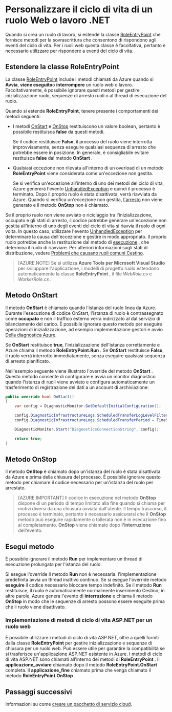 <properties 
pageTitle="Gestire gli eventi del ciclo di vita di servizio Cloud | Microsoft Azure" 
description="Informazioni su come utilizzare i metodi di ciclo di vita di un ruolo di servizio Cloud in .NET" 
services="cloud-services" 
documentationCenter=".net" 
authors="Thraka" 
manager="timlt" 
editor=""/>
<tags 
ms.service="cloud-services" 
ms.workload="tbd" 
ms.tgt_pltfrm="na" 
ms.devlang="na" 
ms.topic="article" 
ms.date="09/06/2016" 
ms.author="adegeo"/>

# <a name="customize-the-lifecycle-of-a-web-or-worker-role-in-net"></a>Personalizzare il ciclo di vita di un ruolo Web o lavoro .NET

Quando si crea un ruolo di lavoro, si estende la classe [RoleEntryPoint](https://msdn.microsoft.com/library/azure/microsoft.windowsazure.serviceruntime.roleentrypoint.aspx) che fornisce metodi per la sovrascrittura che consentono di rispondono agli eventi del ciclo di vita. Per i ruoli web questa classe è facoltativa, pertanto è necessario utilizzare per rispondere a eventi del ciclo di vita.

## <a name="extend-the-roleentrypoint-class"></a>Estendere la classe RoleEntryPoint

La classe [RoleEntryPoint](https://msdn.microsoft.com/library/azure/microsoft.windowsazure.serviceruntime.roleentrypoint.aspx) include i metodi chiamati da Azure quando si **Avvia**, **viene eseguito**o **interrompere** un ruolo web o lavoro. Facoltativamente, è possibile ignorare questi metodi per gestire inizializzazione ruolo, sequenze di arresto ruoli o al thread di esecuzione del ruolo. 

Quando si estende **RoleEntryPoint**, tenere presente i comportamenti dei metodi seguenti:

-   I metodi [OnStart](https://msdn.microsoft.com/library/azure/microsoft.windowsazure.serviceruntime.roleentrypoint.onstart.aspx) e [OnStop](https://msdn.microsoft.com/library/azure/microsoft.windowsazure.serviceruntime.roleentrypoint.onstop.aspx) restituiscono un valore boolean, pertanto è possibile restituisca **false** da questi metodi.

     Se il codice restituisce **Falso**, il processo del ruolo viene interrotta improvvisamente, senza eseguire qualsiasi sequenza di arresto che potrebbe essere in posizione. In generale, è consigliabile evitare restituisca **false** dal metodo **OnStart** .
     
-   Qualsiasi eccezione non rilevata all'interno di un overload di un metodo **RoleEntryPoint** viene considerata come un'eccezione non gestita.

     Se si verifica un'eccezione all'interno di uno dei metodi del ciclo di vita, Azure genererà l'evento [UnhandledException](https://msdn.microsoft.com/library/system.appdomain.unhandledexception.aspx) e quindi il processo è terminato. Dopo il proprio ruolo è stata disattivata, verrà riavviata da Azure. Quando si verifica un'eccezione non gestita, [l'arresto](https://msdn.microsoft.com/library/azure/microsoft.windowsazure.serviceruntime.roleenvironment.stopping.aspx) non viene generato e il metodo **OnStop** non è chiamato.

Se il proprio ruolo non viene avviato o riciclaggio tra l'inizializzazione, occupato e gli stati di arresto, il codice potrebbe generare un'eccezione non gestita all'interno di uno degli eventi del ciclo di vita si riavvia il ruolo di ogni volta. In questo caso, utilizzare l'evento [UnhandledException](https://msdn.microsoft.com/library/system.appdomain.unhandledexception.aspx) per determinare la causa dell'eccezione e gestire in modo appropriato. Il proprio ruolo potrebbe anche la restituzione dal metodo di [esecuzione](https://msdn.microsoft.com/library/azure/microsoft.windowsazure.serviceruntime.roleentrypoint.run.aspx) , che determina il ruolo di riavviare. Per ulteriori informazioni sugli stati di distribuzione, vedere [Problemi che causano ruoli comuni Cestino](cloud-services-troubleshoot-common-issues-which-cause-roles-recycle.md).

> [AZURE.NOTE] Se si utilizza **Azure Tools per Microsoft Visual Studio** per sviluppare l'applicazione, i modelli di progetto ruolo estendono automaticamente la classe **RoleEntryPoint** , il file *WebRole.cs* e *WorkerRole.cs* .

## <a name="onstart-method"></a>Metodo OnStart

Il metodo **OnStart** è chiamato quando l'istanza del ruolo linea da Azure. Durante l'esecuzione di codice OnStart, l'istanza di ruolo è contrassegnato come **occupato** e non il traffico esterno verrà indirizzato al dal servizio di bilanciamento del carico. È possibile ignorare questo metodo per eseguire operazioni di inizializzazione, ad esempio implementazione gestori e avvio [Della diagnostica Azure](cloud-services-how-to-monitor.md).

Se **OnStart** restituisce **true**, l'inizializzazione dell'istanza correttamente e Azure chiama il metodo **RoleEntryPoint.Run** . Se **OnStart** restituisce **Falso**, il ruolo verrà interrotto immediatamente, senza eseguire qualsiasi sequenza di arresto pianificato.

Nell'esempio seguente viene illustrato l'override del metodo **OnStart** . Questo metodo consente di configurare e avvia un monitor diagnostico quando l'istanza di ruoli viene avviato e configura automaticamente un trasferimento di registrazione dei dati a un account di archiviazione:

```csharp
public override bool OnStart()
{
    var config = DiagnosticMonitor.GetDefaultInitialConfiguration();

    config.DiagnosticInfrastructureLogs.ScheduledTransferLogLevelFilter = LogLevel.Error;
    config.DiagnosticInfrastructureLogs.ScheduledTransferPeriod = TimeSpan.FromMinutes(5);

    DiagnosticMonitor.Start("DiagnosticsConnectionString", config);

    return true;
}
```

## <a name="onstop-method"></a>Metodo OnStop

Il metodo **OnStop** è chiamato dopo un'istanza del ruolo è stata disattivata da Azure e prima della chiusura del processo. È possibile ignorare questo metodo per chiamare il codice necessario per un'istanza del ruolo per arrestato.

> [AZURE.IMPORTANT] Il codice in esecuzione nel metodo **OnStop** dispone di un periodo di tempo limitato alla fine quando si chiama per motivi diversi da una chiusura avviata dall'utente. Il tempo trascorso, il processo è terminato, pertanto è necessario assicurarsi che il **OnStop** metodo può eseguire rapidamente o tollerata non è in esecuzione fino al completamento. **OnStop** viene chiamato dopo **l'interruzione** dell'evento.


## <a name="run-method"></a>Esegui metodo

È possibile ignorare il metodo **Run** per implementare un thread di esecuzione prolungata per l'istanza del ruolo.

Si esegue l'override il metodo **Run** non è necessaria. l'implementazione predefinita avvia un thread inattivo continuo. Se si esegue l'override metodo **eseguire** il codice necessario bloccare tempo indefinito. Se il metodo **Run** restituisce, il ruolo è automaticamente normalmente inserimento Cestino; in altre parole, Azure genera l'evento di **interruzione** e chiama il metodo **OnStop** in modo che le sequenze di arresto possono essere eseguite prima che il ruolo viene disattivato.


### <a name="implementing-the-aspnet-lifecycle-methods-for-a-web-role"></a>Implementazione di metodi di ciclo di vita ASP.NET per un ruolo web

È possibile utilizzare i metodi di ciclo di vita ASP.NET, oltre a quelli forniti dalla classe **RoleEntryPoint** per gestire inizializzazione e sequenze di chiusura per un ruolo web. Può essere utile per garantire la compatibilità se si trasferisce un'applicazione ASP.NET esistente in Azure. I metodi di ciclo di vita ASP.NET sono chiamati all'interno dei metodi di **RoleEntryPoint** . Il **applicazione\_avviare** chiamato dopo il metodo **RoleEntryPoint.OnStart** completa. Il **applicazione\_fine** chiamato prima che venga chiamato il metodo **RoleEntryPoint.OnStop** .

## <a name="next-steps"></a>Passaggi successivi
Informazioni su come [creare un pacchetto di servizio cloud](cloud-services-model-and-package.md).